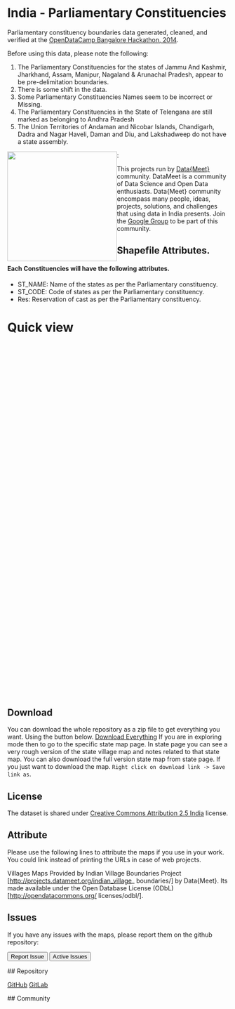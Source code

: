 
<style>
#pcmap {
    width: 700px;
    height: 800px;
}
#pcmap .info {
    padding: 6px 8px;
    font: 0.7rem Arial, Helvetica, sans-serif;
    background: white;
    background: rgba(255,255,255,0.8);
    box-shadow: 0 0 15px rgba(0,0,0,0.2);
    border-radius: 5px;
}
#pcmap .info h6 {
    font-size: 1.2rem;
    margin: 0 0 5px;
    color: #777;
}

#pcmap .legend {
    line-height: 18px;
    color: #555;
}

#pcmap .legend i {
    width: 15px;
    height: 15px;
    float: left;
    margin-right: 8px;
    opacity: 0.8;
}
</style>

# India - Parliamentary Constituencies

Parliamentary constituency boundaries data generated, cleaned, and verified at the [OpenDataCamp Bangalore Hackathon, 2014](http://odc.datameet.org/odcblr2014).

           
Before using this data, please note the following:
 
 1. The Parliamentary Constituencies for the states of  Jammu And Kashmir, Jharkhand, Assam, Manipur, Nagaland & Arunachal Pradesh, appear to be pre-delimitation boundaries.
 2. There is some shift in the data.
 3. Some Parliamentary Constituencies Names seem to be incorrect or Missing.
 4. The Parliamentary Constituencies in the State of Telengana are still marked as belonging to Andhra Pradesh
 5. The Union Territories of Andaman and Nicobar Islands, Chandigarh,  Dadra and Nagar Haveli, Daman and Diu, 
 and Lakshadweep do not have a state assembly.

<img width="250px" style="float:left" src="http://projects.datameet.org/logo/datameet_logo_v.1.2.png" > :

This projects run by [Data{Meet}](http://datameet.org/) community. DataMeet is a community of Data Science and
Open Data enthusiasts. Data{Meet} community encompass many people, ideas, projects, solutions, and challenges 
that using data in India presents. Join the [Google Group](https://groups.google.com/group/datameet) to be part 
of this community.


## Shapefile Attributes.
#### Each Constituencies will have the following attributes.

- ST_NAME: Name of the states as per the Parliamentary constituency.
- ST_CODE: Code of states as per the Parliamentary constituency.
- Res: Reservation of cast as per the Parliamentary constituency.

# Quick view

<div id="pcmap"> </div>

## Download
You can download the whole repository as a zip file to get everything you want. Using the button below.
<a class="btn btn-lg btn-success" href="https://github.com/datameet/maps.git"> <i class="fa fa-download fa-2x pull-left"></i> Download Everything</a>
If you are in exploring mode then to go to the specific state map page. In state page you can see a very rough version of the state village map and notes related to that state map. You can also download the full version state map from state page. If you just want to download the map. <code>Right click on download link -&gt; Save link as</code>.

<!-- 
| Tables            |      Are  |  Cool |
|-------------------|:---------:|------:|
| [Bihar - BR](br/) |  Complete | [Download](https://github.com/datameet/indian_village_boundaries/raw/master/br/br.geojson) |
| [Karnataka - KA](ka/) |  Complete     |   [Download](https://github.com/datameet/indian_village_boundaries/raw/master/ka/ka.geojson) |
| [Kerala - KL](kl/) | Complete |    [Download](https://github.com/datameet/indian_village_boundaries/raw/master/kl/kl.geojson) |
| [Goa - GA](ga/) | Complete |    [Download](https://github.com/datameet/indian_village_boundaries/raw/master/ga/ga.geojson) |
| [Gujarat - GJ](gj/) | Complete |    [Download](https://github.com/datameet/indian_village_boundaries/raw/master/gj/gj.geojson) |
     -->


## License
The dataset is shared under [Creative Commons Attribution 2.5 India](http://creativecommons.org/licenses/by/2.5/in/) license.

## Attribute

Please use the following lines to attribute the maps if you use in your work. You could link instead of printing 
the URLs in case of web projects.

Villages Maps Provided by Indian Village Boundaries Project [http://projects.datameet.org/indian_village_
boundaries/] by Data{Meet}. Its made available under the Open Database License (ODbL)[http://opendatacommons.org/
licenses/odbl/].

## Issues
If you have any issues with the maps, please report them on the github repository:
<p><a href="https://github.com/datameet/maps/issues"><button class="btn btn-primary" type="submit">Report Issue</button></a>
<a href="https://github.com/datameet/maps/issues"><button class="btn btn-primary" type="submit">Active Issues</button></a></p>
## Repository
<p><a class="btn btn-lg btn-success" href="https://github.com/datameet/maps/issues">
  <i class="fa fa-github fa-2x pull-left"></i> GitHub</a>   <a class="btn btn-lg btn-success" href="https://github.com/datameet/maps/issues">
  <i class="fa fa-git fa-2x pull-left"></i> GitLab</a></p>
## Community </div>

